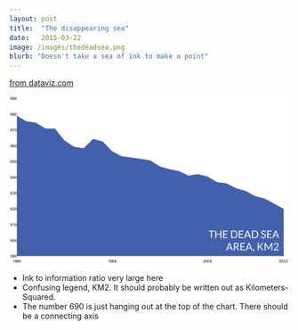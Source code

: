 ```yaml
---
layout: post
title:  "The disappearing sea"
date:   2015-03-22
image: /images/thedeadsea.png
blurb: "Doesn't take a sea of ink to make a point"
---
```


[from dataviz.com](http://dadaviz.com/i/3071)

![The Dead Sea](/images/thedeadsea.png)

* Ink to information ratio very large here
* Confusing legend, KM2. It should probably be written out as Kilometers-Squared.
* The number 690 is just hanging out at the top of the chart. There should be a connecting axis
